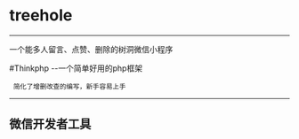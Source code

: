 # treehole
----------------
一个能多人留言、点赞、删除的树洞微信小程序


#Thinkphp  --一个简单好用的php框架
  
     简化了增删改查的编写，新手容易上手
  ----------------
  微信开发者工具
  -------
  
